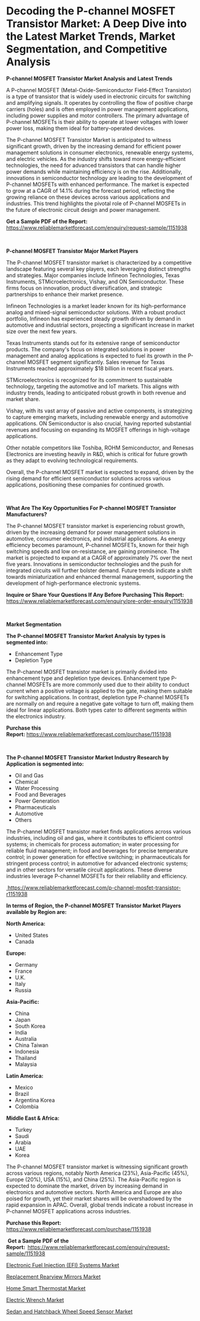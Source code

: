 <p><h1>Decoding the P-channel MOSFET Transistor Market: A Deep Dive into the Latest Market Trends, Market Segmentation, and Competitive Analysis</h1></p><p><strong>P-channel MOSFET Transistor Market Analysis and Latest Trends</strong></p>
<p><p>A P-channel MOSFET (Metal-Oxide-Semiconductor Field-Effect Transistor) is a type of transistor that is widely used in electronic circuits for switching and amplifying signals. It operates by controlling the flow of positive charge carriers (holes) and is often employed in power management applications, including power supplies and motor controllers. The primary advantage of P-channel MOSFETs is their ability to operate at lower voltages with lower power loss, making them ideal for battery-operated devices.</p><p>The P-channel MOSFET Transistor Market is anticipated to witness significant growth, driven by the increasing demand for efficient power management solutions in consumer electronics, renewable energy systems, and electric vehicles. As the industry shifts toward more energy-efficient technologies, the need for advanced transistors that can handle higher power demands while maintaining efficiency is on the rise. Additionally, innovations in semiconductor technology are leading to the development of P-channel MOSFETs with enhanced performance. The market is expected to grow at a CAGR of 14.1% during the forecast period, reflecting the growing reliance on these devices across various applications and industries. This trend highlights the pivotal role of P-channel MOSFETs in the future of electronic circuit design and power management.</p></p>
<p><strong>Get a Sample PDF of the Report:&nbsp;</strong> <a href="https://www.reliablemarketforecast.com/enquiry/request-sample/1151938?utm_campaign=1169&utm_medium=2&utm_source=Github&utm_content=ia&utm_term=26032025&utm_id=p-channel-mosfet-transistor">https://www.reliablemarketforecast.com/enquiry/request-sample/1151938</a></p>
<p>&nbsp;</p>
<p><strong>P-channel MOSFET Transistor Major Market Players</strong></p>
<p><p>The P-channel MOSFET transistor market is characterized by a competitive landscape featuring several key players, each leveraging distinct strengths and strategies. Major companies include Infineon Technologies, Texas Instruments, STMicroelectronics, Vishay, and ON Semiconductor. These firms focus on innovation, product diversification, and strategic partnerships to enhance their market presence.</p><p>Infineon Technologies is a market leader known for its high-performance analog and mixed-signal semiconductor solutions. With a robust product portfolio, Infineon has experienced steady growth driven by demand in automotive and industrial sectors, projecting a significant increase in market size over the next few years.</p><p>Texas Instruments stands out for its extensive range of semiconductor products. The company's focus on integrated solutions in power management and analog applications is expected to fuel its growth in the P-channel MOSFET segment significantly. Sales revenue for Texas Instruments reached approximately $18 billion in recent fiscal years.</p><p>STMicroelectronics is recognized for its commitment to sustainable technology, targeting the automotive and IoT markets. This aligns with industry trends, leading to anticipated robust growth in both revenue and market share.</p><p>Vishay, with its vast array of passive and active components, is strategizing to capture emerging markets, including renewable energy and automotive applications. ON Semiconductor is also crucial, having reported substantial revenues and focusing on expanding its MOSFET offerings in high-voltage applications.</p><p>Other notable competitors like Toshiba, ROHM Semiconductor, and Renesas Electronics are investing heavily in R&D, which is critical for future growth as they adapt to evolving technological requirements.</p><p>Overall, the P-channel MOSFET market is expected to expand, driven by the rising demand for efficient semiconductor solutions across various applications, positioning these companies for continued growth.</p></p>
<p>&nbsp;</p>
<p><strong>What Are The Key Opportunities For P-channel MOSFET Transistor Manufacturers?</strong></p>
<p><p>The P-channel MOSFET transistor market is experiencing robust growth, driven by the increasing demand for power management solutions in automotive, consumer electronics, and industrial applications. As energy efficiency becomes paramount, P-channel MOSFETs, known for their high switching speeds and low on-resistance, are gaining prominence. The market is projected to expand at a CAGR of approximately 7% over the next five years. Innovations in semiconductor technologies and the push for integrated circuits will further bolster demand. Future trends indicate a shift towards miniaturization and enhanced thermal management, supporting the development of high-performance electronic systems.</p></p>
<p><strong>Inquire or Share Your Questions If Any Before Purchasing This Report:</strong> <a href="https://www.reliablemarketforecast.com/enquiry/pre-order-enquiry/1151938?utm_campaign=1169&utm_medium=2&utm_source=Github&utm_content=ia&utm_term=26032025&utm_id=p-channel-mosfet-transistor">https://www.reliablemarketforecast.com/enquiry/pre-order-enquiry/1151938</a></p>
<p>&nbsp;</p>
<p><strong>Market Segmentation</strong></p>
<p><strong>The P-channel MOSFET Transistor Market Analysis by types is segmented into:</strong></p>
<p><ul><li>Enhancement Type</li><li>Depletion Type</li></ul></p>
<p><p>The P-channel MOSFET transistor market is primarily divided into enhancement type and depletion type devices. Enhancement type P-channel MOSFETs are more commonly used due to their ability to conduct current when a positive voltage is applied to the gate, making them suitable for switching applications. In contrast, depletion type P-channel MOSFETs are normally on and require a negative gate voltage to turn off, making them ideal for linear applications. Both types cater to different segments within the electronics industry.</p></p>
<p><strong>Purchase this Report:&nbsp;</strong><a href="https://www.reliablemarketforecast.com/purchase/1151938?utm_campaign=1169&utm_medium=2&utm_source=Github&utm_content=ia&utm_term=26032025&utm_id=p-channel-mosfet-transistor">https://www.reliablemarketforecast.com/purchase/1151938</a></p>
<p>&nbsp;</p>
<p><strong>The P-channel MOSFET Transistor Market Industry Research by Application is segmented into:</strong></p>
<p><ul><li>Oil and Gas</li><li>Chemical</li><li>Water Processing</li><li>Food and Beverages</li><li>Power Generation</li><li>Pharmaceuticals</li><li>Automotive</li><li>Others</li></ul></p>
<p><p>The P-channel MOSFET transistor market finds applications across various industries, including oil and gas, where it contributes to efficient control systems; in chemicals for process automation; in water processing for reliable fluid management; in food and beverages for precise temperature control; in power generation for effective switching; in pharmaceuticals for stringent process control; in automotive for advanced electronic systems; and in other sectors for versatile circuit applications. These diverse industries leverage P-channel MOSFETs for their reliability and efficiency.</p></p>
<p><a href="https://www.reliablemarketforecast.com/p-channel-mosfet-transistor-r1151938?utm_campaign=1169&utm_medium=2&utm_source=Github&utm_content=ia&utm_term=26032025&utm_id=p-channel-mosfet-transistor">&nbsp;https://www.reliablemarketforecast.com/p-channel-mosfet-transistor-r1151938</a></p>
<p><strong>In terms of Region, the P-channel MOSFET Transistor Market Players available by Region are:</strong></p>
<p>
    <p> <strong> North America: </strong>
        <ul>
            <li>United States</li>
            <li>Canada</li>
        </ul>
        </p> 
    <p> <strong> Europe: </strong>
        <ul>
            <li>Germany</li>
            <li>France</li>
            <li>U.K.</li>
            <li>Italy</li>
            <li>Russia</li>
        </ul>
        </p> 
    <p> <strong> Asia-Pacific: </strong>
        <ul>
            <li>China</li>
            <li>Japan</li>
            <li>South Korea</li>
            <li>India</li>
            <li>Australia</li>
            <li>China Taiwan</li>
            <li>Indonesia</li>
            <li>Thailand</li>
            <li>Malaysia</li>
        </ul>
        </p> 
    <p> <strong> Latin America: </strong>
        <ul>
            <li>Mexico</li>
            <li>Brazil</li>
            <li>Argentina Korea</li>
            <li>Colombia</li>
        </ul>
        </p> 
    <p> <strong> Middle East & Africa: </strong>
        <ul>
            <li>Turkey</li>
            <li>Saudi</li>
            <li>Arabia</li>
            <li>UAE</li>
            <li>Korea</li>
        </ul>
    </p>
    </p>
<p><p>The P-channel MOSFET transistor market is witnessing significant growth across various regions, notably North America (23%), Asia-Pacific (45%), Europe (20%), USA (15%), and China (25%). The Asia-Pacific region is expected to dominate the market, driven by increasing demand in electronics and automotive sectors. North America and Europe are also poised for growth, yet their market shares will be overshadowed by the rapid expansion in APAC. Overall, global trends indicate a robust increase in P-channel MOSFET applications across industries.</p></p>
<p><strong>Purchase this Report: </strong><a href="https://www.reliablemarketforecast.com/purchase/1151938?utm_campaign=1169&utm_medium=2&utm_source=Github&utm_content=ia&utm_term=26032025&utm_id=p-channel-mosfet-transistor">https://www.reliablemarketforecast.com/purchase/1151938</a></p>
<p>&nbsp;<strong>Get a Sample PDF of the Report:&nbsp;&nbsp;</strong><a href="https://www.reliablemarketforecast.com/enquiry/request-sample/1151938?utm_campaign=1169&utm_medium=2&utm_source=Github&utm_content=ia&utm_term=26032025&utm_id=p-channel-mosfet-transistor">https://www.reliablemarketforecast.com/enquiry/request-sample/1151938</a></p>
<p><strong></strong></p>
<p><p><a href="https://github.com/cherrivacius/Market-Research-Report-List-1/blob/main/electronic-fuel-injection-efi-systems-market.md?utm_campaign=1169&utm_medium=2&utm_source=Github&utm_content=ia&utm_term=26032025&utm_id=p-channel-mosfet-transistor">Electronic Fuel Injection (EFI) Systems Market</a></p><p><a href="https://github.com/Mayankdeswa/Market-Research-Report-List-1/blob/main/replacement-rearview-mirrors-market.md?utm_campaign=1169&utm_medium=2&utm_source=Github&utm_content=ia&utm_term=26032025&utm_id=p-channel-mosfet-transistor">Replacement Rearview Mirrors Market</a></p><p><a href="https://github.com/mafuzakirju/Market-Research-Report-List-1/blob/main/home-smart-thermostat-market.md?utm_campaign=1169&utm_medium=2&utm_source=Github&utm_content=ia&utm_term=26032025&utm_id=p-channel-mosfet-transistor">Home Smart Thermostat Market</a></p><p><a href="https://github.com/omduthkevork/Market-Research-Report-List-1/blob/main/electric-wrench-market.md?utm_campaign=1169&utm_medium=2&utm_source=Github&utm_content=ia&utm_term=26032025&utm_id=p-channel-mosfet-transistor">Electric Wrench Market</a></p><p><a href="https://github.com/akramisabtu/Market-Research-Report-List-1/blob/main/sedan-and-hatchback-wheel-speed-sensor-market.md?utm_campaign=1169&utm_medium=2&utm_source=Github&utm_content=ia&utm_term=26032025&utm_id=p-channel-mosfet-transistor">Sedan and Hatchback Wheel Speed Sensor Market</a></p></p>